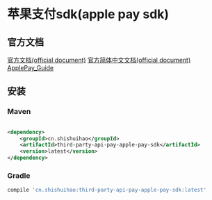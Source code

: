 # 苹果支付sdk(apple pay sdk)

## 官方文档

[官方文档(official document)](https://developer.apple.com/apple-pay/)
[官方简体中文文档(official document)](https://developer.apple.com/cn/apple-pay/)
[ApplePay_Guide](https://developer.apple.com/library/archive/ApplePay_Guide/index.html)

## 安装

### Maven

```xml

<dependency>
    <groupId>cn.shishuihao</groupId>
    <artifactId>third-party-api-pay-apple-pay-sdk</artifactId>
    <version>latest</version>
</dependency>
```

### Gradle

```groovy
compile 'cn.shishuihao:third-party-api-pay-apple-pay-sdk:latest'
```
